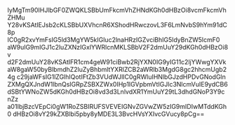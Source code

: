 IyMgTm90IHJlbGF0ZWQKLSBbUmFkcmVhZHNdKGh0dHBzOi8vcmFkcmVhZHMu
Y28vKSAtIEJsb2cKLSBbUXVhcnR6XShodHRwczovL3F6LmNvbS9hYm91dC8p
IC0gR2xvYmFsIG5ld3MgYW5kIGluc2lnaHRzIGZvciBhIG5ldyBnZW5lcmF0
aW9uIG9mIGJ1c2luZXNzIGxlYWRlcnMKLSBbV2F2dmUuY29dKGh0dHBzOi8v
d2F2dmUuY28vKSAtIFR1cm4geW91ciBwb2RjYXN0IG9yIG11c2ljYWwgYXVk
aW8gaW50byBlbmdhZ2luZyBhbmltYXRlZCB2aWRlb3MgdG8gc2hhcmUgb24g
c29jaWFsIG1lZGlhIQotIFtZb3VUdWJlIC0gRWluIHNlbGJzdHPDvGNodGln
ZXMgQXJndW1lbnQsIGRpZSBXZWx0IHp1IGVpbmVtIGJlc3NlcmVuIE9ydCB6
dSBtYWNoZW5dKGh0dHBzOi8vd3d3LnlvdXR1YmUuY29tL3dhdGNoP3Y9cnZz
a01IbjBzcVEpCi0gW1RoZSBIRUFSVEVEIGNvZGVwZW5zIG9mIDIwMTddKGh0
dHBzOi8vY29kZXBlbi5pby8yMDE3L3BvcHVsYXIvcGVucy8pCg==
